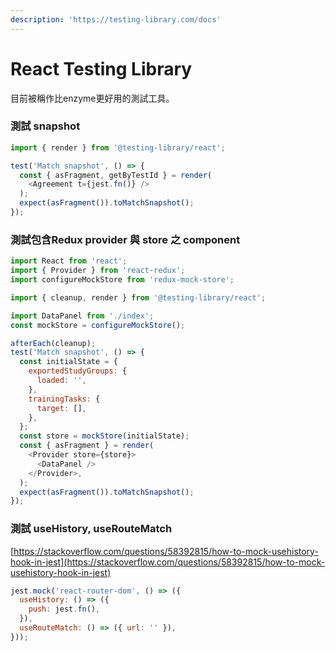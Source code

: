 ```yaml
---
description: 'https://testing-library.com/docs'
---
```


# React Testing Library

目前被稱作比enzyme更好用的測試工具。

### 測試 snapshot

```javascript
import { render } from '@testing-library/react';

test('Match snapshot', () => {
  const { asFragment, getByTestId } = render(
    <Agreement t={jest.fn()} />
  );
  expect(asFragment()).toMatchSnapshot();
});
```

### 測試包含Redux provider 與 store 之 component

```javascript
import React from 'react';
import { Provider } from 'react-redux';
import configureMockStore from 'redux-mock-store';

import { cleanup, render } from '@testing-library/react';

import DataPanel from './index';
const mockStore = configureMockStore();

afterEach(cleanup);
test('Match snapshot', () => {
  const initialState = {
    exportedStudyGroups: {
      loaded: '',
    },
    trainingTasks: {
      target: [],
    },
  };
  const store = mockStore(initialState);
  const { asFragment } = render(
    <Provider store={store}>
      <DataPanel />
    </Provider>,
  );
  expect(asFragment()).toMatchSnapshot();
});

```

### 測試 useHistory, useRouteMatch

[https://stackoverflow.com/questions/58392815/how-to-mock-usehistory-hook-in-jest](https://stackoverflow.com/questions/58392815/how-to-mock-usehistory-hook-in-jest)

```javascript
jest.mock('react-router-dom', () => ({
  useHistory: () => ({
    push: jest.fn(),
  }),
  useRouteMatch: () => ({ url: '' }),
}));
```

